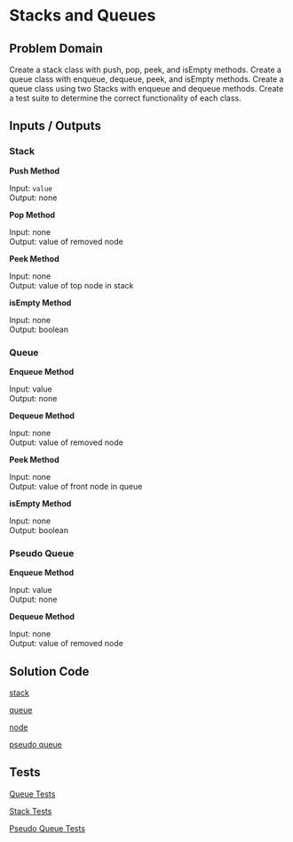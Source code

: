 # Stacks and Queues

## Problem Domain
Create a stack class with push, pop, peek, and isEmpty methods. Create a queue class with enqueue, dequeue, peek, and isEmpty methods. Create a queue class using two Stacks with enqueue and dequeue methods. Create a test suite to determine the correct functionality of each class. 

## Inputs / Outputs

### Stack   
**Push Method**

Input: `value`  
Output: none

**Pop Method**

Input: none  
Output: value of removed node

**Peek Method**

Input: none  
Output: value of top node in stack

**isEmpty Method**

Input: none  
Output: boolean

### Queue

**Enqueue Method**

Input: value   
Output: none

**Dequeue Method**

Input: none  
Output: value of removed node

**Peek Method**

Input: none  
Output: value of front node in queue

**isEmpty Method**

Input: none  
Output: boolean

### Pseudo Queue

**Enqueue Method**

Input: value   
Output: none

**Dequeue Method**

Input: none  
Output: value of removed node


## Solution Code

[stack](./classes/stack.js)

[queue](./classes/queue.js)

[node](./classes/node.js)

[pseudo queue](./classes/pseudoQueue.js)

## Tests

[Queue Tests](./__tests__/queue.test.js)

[Stack Tests](./__tests__/stack.test.js)

[Pseudo Queue Tests](./__tests__/pseudoQueue.test.js)

